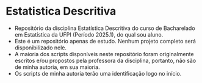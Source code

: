 # Estatistica Descritiva

- Repositório da disciplina Estatística Descritiva do curso de Bacharelado em Estatística da UFPI (Período 2025.1), do qual sou aluno.
- Este é um repositório apenas de estudo. Nenhum projeto completo será disponibilizado nele.
- A maioria dos scripts disponíveis neste repositório foram originalmente escritos e/ou propostos pela professora da disciplina, portanto, não são de minha autoria, em sua maioria. 
- Os scripts de minha autoria terão uma identificação logo no início. 
